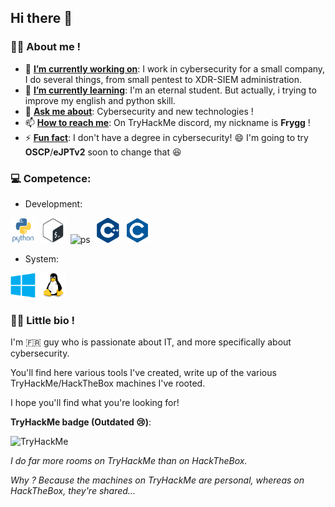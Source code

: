 ## Hi there 👋

### :man_beard: About me !
- 🔭 <ins>**I’m currently working on**</ins>: I work in cybersecurity for a small company, I do several things, from small pentest to XDR-SIEM administration.
- 🌱 <ins>**I’m currently learning**</ins>: I'm an eternal student. But actually, i trying to improve my english and python skill.
- 💬 <ins>**Ask me about**</ins>: Cybersecurity and new technologies !
- 📫 <ins>**How to reach me**</ins>: On TryHackMe discord, my nickname is **Frygg** !
- ⚡ <ins>**Fun fact**</ins>: I don't have a degree in cybersecurity! :smile: I'm going to try **OSCP**/**eJPTv2** soon to change that 😆

### :computer: Competence:
- Development:
<div>
  <img src="https://github.com/devicons/devicon/blob/master/icons/python/python-original-wordmark.svg" title="Python" alt="Python" width="40" height="40"/>&nbsp;
  <img src="https://github.com/devicons/devicon/blob/master/icons/bash/bash-plain.svg" title="bash" alt="bash" width="40" height="40"/>&nbsp;
  <img src="https://cdn.iconscout.com/icon/free/png-256/powershell-2-569189.png" title="ps" alt="ps" width="40" height="40"/>&nbsp;
  <img src="https://github.com/devicons/devicon/blob/master/icons/cplusplus/cplusplus-plain.svg" title="cpp" alt="cpp" width="40" height="40"/>&nbsp;
  <img src="https://github.com/devicons/devicon/blob/master/icons/c/c-plain.svg" title="c" alt="c" width="40" height="40"/>&nbsp;
</div>

- System: 
<div>
  <img src="https://github.com/devicons/devicon/blob/master/icons/windows8/windows8-original.svg" title="Python" alt="Python" width="40" height="40"/>&nbsp;
  <img src="https://github.com/devicons/devicon/blob/master/icons/linux/linux-original.svg" title="cpp" alt="cpp" width="40" height="40"/>&nbsp;
</div>

### :frowning_man: Little bio !
I'm :fr: guy who is passionate about IT, and more specifically about cybersecurity. 

You'll find here various tools I've created, write up of the various TryHackMe/HackTheBox machines I've rooted.

I hope you'll find what you're looking for! 

<b>TryHackMe badge (Outdated 😢)</b>:

<img src="https://tryhackme-badges.s3.amazonaws.com/Frygg.png" alt="TryHackMe">

<i>I do far more rooms on TryHackMe than on HackTheBox. 

Why ? Because the machines on TryHackMe are personal, whereas on HackTheBox, they're shared... </i>

<!--
https://github.com/devicons/devicon/
https://github.com/ikatyang/emoji-cheat-sheet/blob/master/README.md



**FryggFR/FryggFR** is a ✨ _special_ ✨ repository because its `README.md` (this file) appears on your GitHub profile.

Here are some ideas to get you started:

- 🔭 I’m currently working on ...
- 🌱 I’m currently learning ...
- 👯 I’m looking to collaborate on ...
- 🤔 I’m looking for help with ...
- 💬 Ask me about ...
- 📫 How to reach me: ...
- 😄 Pronouns: ...
- ⚡ Fun fact: ...
-->
